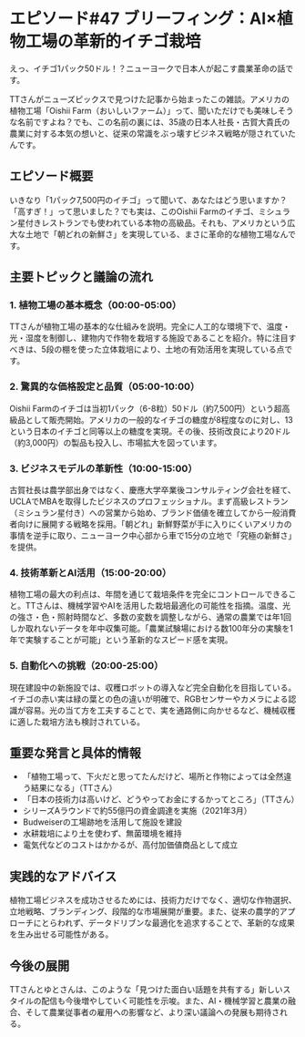 # エピソード#47 ブリーフィング：AI×植物工場の革新的イチゴ栽培

えっ、イチゴ1パック50ドル！？ニューヨークで日本人が起こす農業革命の話です。

TTさんがニューズピックスで見つけた記事から始まったこの雑談。アメリカの植物工場「Oishii Farm（おいしいファーム）」って、聞いただけでも美味しそうな名前ですよね？でも、この名前の裏には、35歳の日本人社長・古賀大貴氏の農業に対する本気の想いと、従来の常識をぶっ壊すビジネス戦略が隠されていたんです。

## エピソード概要
いきなり「1パック7,500円のイチゴ」って聞いて、あなたはどう思いますか？「高すぎ！」って思いました？でも実は、このOishii Farmのイチゴ、ミシュラン星付きレストランでも使われている本物の高級品。それも、アメリカという広大な土地で「朝どれの新鮮さ」を実現している、まさに革命的な植物工場なんです。

## 主要トピックと議論の流れ

### 1. 植物工場の基本概念（00:00-05:00）
TTさんが植物工場の基本的な仕組みを説明。完全に人工的な環境下で、温度・光・湿度を制御し、建物内で作物を栽培する施設であることを紹介。特に注目すべきは、5段の棚を使った立体栽培により、土地の有効活用を実現している点です。

### 2. 驚異的な価格設定と品質（05:00-10:00）
Oishii Farmのイチゴは当初1パック（6-8粒）50ドル（約7,500円）という超高級品として販売開始。アメリカの一般的なイチゴの糖度が8程度なのに対し、13という日本のイチゴと同等以上の糖度を実現。その後、技術改良により20ドル（約3,000円）の製品も投入し、市場拡大を図っています。

### 3. ビジネスモデルの革新性（10:00-15:00）
古賀社長は農学部出身ではなく、慶應大学卒業後コンサルティング会社を経て、UCLAでMBAを取得したビジネスのプロフェッショナル。まず高級レストラン（ミシュラン星付き）への営業から始め、ブランド価値を確立してから一般消費者向けに展開する戦略を採用。「朝どれ」新鮮野菜が手に入りにくいアメリカの事情を逆手に取り、ニューヨーク中心部から車で15分の立地で「究極の新鮮さ」を提供。

### 4. 技術革新とAI活用（15:00-20:00）
植物工場の最大の利点は、年間を通じて栽培条件を完全にコントロールできること。TTさんは、機械学習やAIを活用した栽培最適化の可能性を指摘。温度、光の強さ・色・照射時間など、多数の変数を調整しながら、通常の農業では年1回しか取れないデータを年中収集可能。「農業試験場における数100年分の実験を1年で実験することが可能」という革新的なスピード感を実現。

### 5. 自動化への挑戦（20:00-25:00）
現在建設中の新施設では、収穫ロボットの導入など完全自動化を目指している。イチゴの赤い実は緑の葉との色の違いが明確で、RGBセンサーやカメラによる認識が容易。光の当て方を工夫することで、実を通路側に向かせるなど、機械収穫に適した栽培方法も検討されている。

## 重要な発言と具体的情報
- 「植物工場って、下火だと思ってたんだけど、場所と作物によっては全然違う結果になる」（TTさん）
- 「日本の技術力は高いけど、どうやってお金にするかってところ」（TTさん）
- シリーズAラウンドで約55億円の資金調達を実施（2021年3月）
- Budweiserの工場跡地を活用して施設を建設
- 水耕栽培により土を使わず、無菌環境を維持
- 電気代などのコストはかかるが、高付加価値商品として成立

## 実践的なアドバイス
植物工場ビジネスを成功させるためには、技術力だけでなく、適切な作物選択、立地戦略、ブランディング、段階的な市場展開が重要。また、従来の農学的アプローチにとらわれず、データドリブンな最適化を追求することで、革新的な成果を生み出せる可能性がある。

## 今後の展開
TTさんとゆとさんは、このような「見つけた面白い話題を共有する」新しいスタイルの配信も今後増やしていく可能性を示唆。また、AI・機械学習と農業の融合、そして農業従事者の雇用への影響など、より深い議論への発展も期待される。